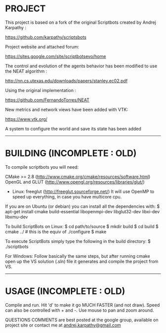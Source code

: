 # PROJECT

This project is based on a fork of the original Scriptbots created by Andrej Karpathy :

https://github.com/karpathy/scriptsbots

Project website and attached forum: 

https://sites.google.com/site/scriptbotsevo/home

The control and evolution of the agents behavior has been modified to use the NEAT algorithm :

http://nn.cs.utexas.edu/downloads/papers/stanley.ec02.pdf

Using the original implementation :

https://github.com/FernandoTorres/NEAT

New metrics and network views have been added with VTK:

https://www.vtk.org/

A system to configure the world and save its state has been added

------------------------------------------------------

# BUILDING (INCOMPLETE : OLD)

To compile scriptbots you will need:

CMake >= 2.8 (http://www.cmake.org/cmake/resources/software.html)
OpenGL and GLUT (http://www.opengl.org/resources/libraries/glut/)
* Linux: freeglut (http://freeglut.sourceforge.net/)
It will use OpenMP to speed up everything, in case you have multicore cpu.

If you are on Ubuntu (or debian) you can install all the dependencies with:
$ apt-get install cmake build-essential libopenmpi-dev libglut32-dev libxi-dev libxmu-dev

To build ScriptBots on Linux:
$ cd path/to/source
$ mkdir build
$ cd build
$ cmake ../ # this is the equiv of ./configure
$ make

To execute ScriptBots simply type the following in the build directory:
$ ./scriptbots

For Windows:
Follow basically the same steps, but after running cmake open up the VS solution (.sln) file it generates and compile the project from VS.

------------------------------------------------------

# USAGE (INCOMPLETE : OLD)

Compile and run. Hit 'd' to make it go MUCH FASTER (and not draw). Speed can
also be controlled with + and -. Use mouse to pan and zoom around.


QUESTIONS COMMENTS are best posted at the google group, available on project site
or contact me at andrej.karpathy@gmail.com

